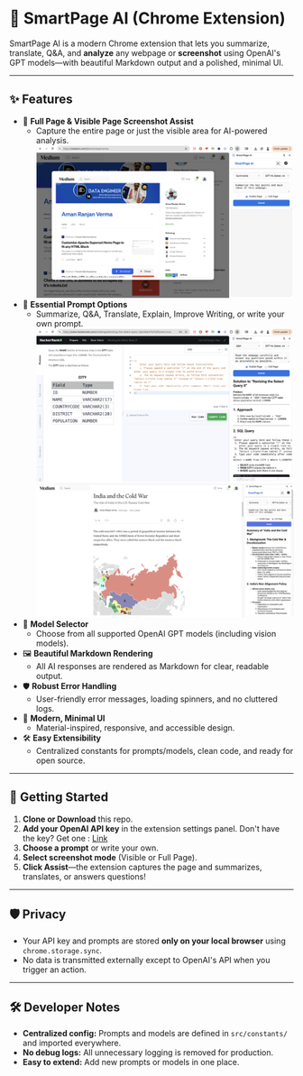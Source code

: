 # 📖 SmartPage AI (Chrome Extension)

SmartPage AI is a modern Chrome extension that lets you summarize, translate, Q&A, and **analyze** any webpage or **screenshot** using OpenAI's GPT models—with beautiful Markdown output and a polished, minimal UI.

---

## ✨ Features

- 📸 **Full Page & Visible Page Screenshot Assist**
  - Capture the entire page or just the visible area for AI-powered analysis.
    ![Full Page Screenshot](images/fullpage_screenshot.png)
- 🧠 **Essential Prompt Options**
  - Summarize, Q&A, Translate, Explain, Improve Writing, or write your own prompt.
    ![Q&A Example](images/qna.png)
    ![Summarize Example](images/summarize.png)
- 🤖 **Model Selector**
  - Choose from all supported OpenAI GPT models (including vision models).
- 🖼️ **Beautiful Markdown Rendering**
  - All AI responses are rendered as Markdown for clear, readable output.
- 🛡️ **Robust Error Handling**
  - User-friendly error messages, loading spinners, and no cluttered logs.
- 🧩 **Modern, Minimal UI**
  - Material-inspired, responsive, and accessible design.
- 🛠️ **Easy Extensibility**
  - Centralized constants for prompts/models, clean code, and ready for open source.

---

## 🚀 Getting Started

1. **Clone or Download** this repo.
2. **Add your OpenAI API key** in the extension settings panel. Don't have the key? Get one : [Link](https://platform.openai.com/docs/api-reference/introduction)
3. **Choose a prompt** or write your own.
4. **Select screenshot mode** (Visible or Full Page).
5. **Click Assist**—the extension captures the page and summarizes, translates, or answers questions!

---

## 🛡️ Privacy

- Your API key and prompts are stored **only on your local browser** using `chrome.storage.sync`.
- No data is transmitted externally except to OpenAI's API when you trigger an action.

---

## 🛠️ Developer Notes

- **Centralized config:** Prompts and models are defined in `src/constants/` and imported everywhere.
- **No debug logs:** All unnecessary logging is removed for production.
- **Easy to extend:** Add new prompts or models in one place.
